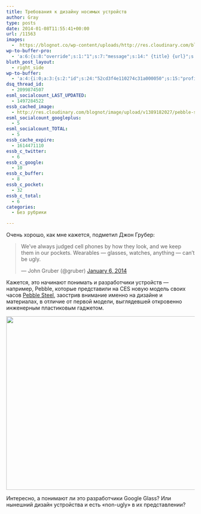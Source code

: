 ```yaml
---
title: Требования к дизайну носимых устройств
author: Gray
type: posts
date: 2014-01-08T11:55:41+00:00
url: /11563
images:
  -  https://blognot.co/wp-content/uploads/http://res.cloudinary.com/blognot/image/upload/v1389182027/pebble-steel_uh0j6q.png
wp-to-buffer-pro:
  - 'a:6:{s:8:"override";s:1:"1";s:7:"message";s:14:" {title} {url}";s:5:"image";s:1:"1";s:6:"number";s:1:"1";s:16:"alternateMessage";s:0:"";s:3:"ids";a:4:{s:24:"4eb3e9e6512f7eb575000000";s:1:"1";s:24:"000000000000000000025630";s:1:"1";s:24:"52299b3a6771caf57c000000";s:1:"1";s:24:"5277fb456f9ada80020001f3";s:1:"1";}}'
bluth_post_layout:
  - right_side
wp-to-buffer:
  - 'a:4:{i:0;a:3:{s:2:"id";s:24:"52cd3f4e110274c31a000050";s:15:"profile_service";s:8:"facebook";s:10:"created_at";i:1389182798;}i:1;a:3:{s:2:"id";s:24:"52cd3f4f110274c31a000051";s:15:"profile_service";s:7:"twitter";s:10:"created_at";i:1389182799;}i:2;a:3:{s:2:"id";s:24:"52cd3f4f110274c31a000052";s:15:"profile_service";s:8:"linkedin";s:10:"created_at";i:1389182799;}i:3;a:3:{s:2:"id";s:24:"52cd3f50110274c31a000053";s:15:"profile_service";s:8:"facebook";s:10:"created_at";i:1389182800;}}'
dsq_thread_id:
  - 2099874507
esml_socialcount_LAST_UPDATED:
  - 1497284522
essb_cached_image:
  - http://res.cloudinary.com/blognot/image/upload/v1389182027/pebble-steel_uh0j6q.png
esml_socialcount_googleplus:
  - 5
esml_socialcount_TOTAL:
  - 5
essb_cache_expire:
  - 1614471110
essb_c_twitter:
  - 6
essb_c_google:
  - 10
essb_c_buffer:
  - 8
essb_c_pocket:
  - 32
essb_c_total:
  - 6
categories:
  - Без рубрики

---
```








Очень хорошо, как мне кажется, подметил Джон Грубер:

<blockquote class="twitter-tweet" lang="en">
  <p>
    We’ve always judged cell phones by how they look, and we keep them in our pockets. Wearables — glasses, watches, anything — can’t be ugly.
  </p>
  
  <p>
    — John Gruber (@gruber) <a href="https://twitter.com/gruber/statuses/420330000945274880">January 6, 2014</a>
  </p>
</blockquote>

Кажется, это начинают понимать и разработчики устройств — например, Pebble, которые представили на CES новую модель своих часов <a href="https://getpebble.com/steel" target="_blank">Pebble Steel</a>, заострив внимание именно на дизайне и материалах, в отличие от первой модели, выглядевшей откровенно инженерным пластиковым гаджетом.

<img data-attachment-id="11564" data-permalink="https://blognot.co/11563/pebble-steel_uh0j6q" data-orig-file="https://i2.wp.com/blognot.co/wp-content/uploads/http://res.cloudinary.com/blognot/image/upload/v1389182027/pebble-steel_uh0j6q.png?fit=800%2C500&ssl=1" data-orig-size="800,500" data-comments-opened="1" data-image-meta="{&quot;aperture&quot;:&quot;0&quot;,&quot;credit&quot;:&quot;&quot;,&quot;camera&quot;:&quot;&quot;,&quot;caption&quot;:&quot;&quot;,&quot;created_timestamp&quot;:&quot;0&quot;,&quot;copyright&quot;:&quot;&quot;,&quot;focal_length&quot;:&quot;0&quot;,&quot;iso&quot;:&quot;0&quot;,&quot;shutter_speed&quot;:&quot;0&quot;,&quot;title&quot;:&quot;pebble-steel_uh0j6q&quot;}" data-image-title="pebble-steel_uh0j6q" data-image-description="" data-medium-file="https://i2.wp.com/blognot.co/wp-content/uploads/http://res.cloudinary.com/blognot/image/upload/v1389182027/pebble-steel_uh0j6q.png?fit=300%2C188&ssl=1" data-large-file="https://i2.wp.com/blognot.co/wp-content/uploads/http://res.cloudinary.com/blognot/image/upload/v1389182027/pebble-steel_uh0j6q.png?fit=740%2C463&ssl=1" class="aligncenter wp-image-11564" alt="" src="https://i2.wp.com/res.cloudinary.com/blognot/image/upload/v1389182027/pebble-steel_uh0j6q.png?resize=740%2C463&#038;ssl=1" width="740" height="463" data-recalc-dims="1" /> 

Интересно, а понимают ли это разработчики Google Glass? Или нынешний дизайн устройства и есть &#171;non-ugly&#187; в их представлении?